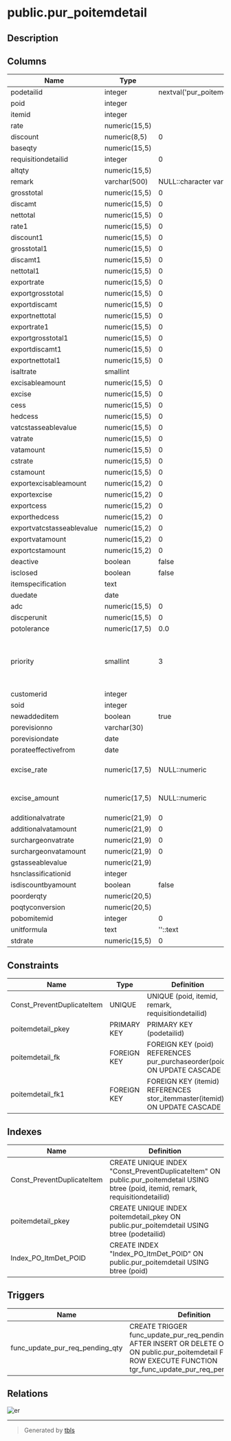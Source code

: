 # public.pur_poitemdetail

## Description

## Columns

| Name | Type | Default | Nullable | Children | Parents | Comment |
| ---- | ---- | ------- | -------- | -------- | ------- | ------- |
| podetailid | integer | nextval('pur_poitemdetail_podetailid_seq'::regclass) | false |  |  |  |
| poid | integer |  | true |  | [public.pur_purchaseorder](public.pur_purchaseorder.md) |  |
| itemid | integer |  | true |  | [public.stor_itemmaster](public.stor_itemmaster.md) |  |
| rate | numeric(15,5) |  | true |  |  |  |
| discount | numeric(8,5) | 0 | true |  |  |  |
| baseqty | numeric(15,5) |  | true |  |  |  |
| requisitiondetailid | integer | 0 | true |  |  |  |
| altqty | numeric(15,5) |  | true |  |  |  |
| remark | varchar(500) | NULL::character varying | true |  |  |  |
| grosstotal | numeric(15,5) | 0 | true |  |  |  |
| discamt | numeric(15,5) | 0 | true |  |  |  |
| nettotal | numeric(15,5) | 0 | true |  |  |  |
| rate1 | numeric(15,5) | 0 | true |  |  |  |
| discount1 | numeric(15,5) | 0 | true |  |  |  |
| grosstotal1 | numeric(15,5) | 0 | true |  |  |  |
| discamt1 | numeric(15,5) | 0 | true |  |  |  |
| nettotal1 | numeric(15,5) | 0 | true |  |  |  |
| exportrate | numeric(15,5) | 0 | true |  |  |  |
| exportgrosstotal | numeric(15,5) | 0 | true |  |  |  |
| exportdiscamt | numeric(15,5) | 0 | true |  |  |  |
| exportnettotal | numeric(15,5) | 0 | true |  |  |  |
| exportrate1 | numeric(15,5) | 0 | true |  |  |  |
| exportgrosstotal1 | numeric(15,5) | 0 | true |  |  |  |
| exportdiscamt1 | numeric(15,5) | 0 | true |  |  |  |
| exportnettotal1 | numeric(15,5) | 0 | true |  |  |  |
| isaltrate | smallint |  | true |  |  |  |
| excisableamount | numeric(15,5) | 0 | true |  |  |  |
| excise | numeric(15,5) | 0 | true |  |  |  |
| cess | numeric(15,5) | 0 | true |  |  |  |
| hedcess | numeric(15,5) | 0 | true |  |  |  |
| vatcstasseablevalue | numeric(15,5) | 0 | true |  |  |  |
| vatrate | numeric(15,5) | 0 | true |  |  |  |
| vatamount | numeric(15,5) | 0 | true |  |  |  |
| cstrate | numeric(15,5) | 0 | true |  |  |  |
| cstamount | numeric(15,5) | 0 | true |  |  |  |
| exportexcisableamount | numeric(15,2) | 0 | true |  |  |  |
| exportexcise | numeric(15,2) | 0 | true |  |  |  |
| exportcess | numeric(15,2) | 0 | true |  |  |  |
| exporthedcess | numeric(15,2) | 0 | true |  |  |  |
| exportvatcstasseablevalue | numeric(15,2) | 0 | true |  |  |  |
| exportvatamount | numeric(15,2) | 0 | true |  |  |  |
| exportcstamount | numeric(15,2) | 0 | true |  |  |  |
| deactive | boolean | false | true |  |  |  |
| isclosed | boolean | false | true |  |  |  |
| itemspecification | text |  | true |  |  |  |
| duedate | date |  | true |  |  |  |
| adc | numeric(15,5) | 0 | true |  |  |  |
| discperunit | numeric(15,5) | 0 | true |  |  |  |
| potolerance | numeric(17,5) | 0.0 | true |  |  |  |
| priority | smallint | 3 | true |  |  | 1--Most Urgent<br>2--Urgent<br>3--General |
| customerid | integer |  | true |  |  |  |
| soid | integer |  | true |  |  |  |
| newaddeditem | boolean | true | true |  |  |  |
| porevisionno | varchar(30) |  | true |  |  |  |
| porevisiondate | date |  | true |  |  |  |
| porateeffectivefrom | date |  | true |  |  |  |
| excise_rate | numeric(17,5) | NULL::numeric | true |  |  | For Item Excise Ledger |
| excise_amount | numeric(17,5) | NULL::numeric | true |  |  | For Item Excise Ledger |
| additionalvatrate | numeric(21,9) | 0 | true |  |  |  |
| additionalvatamount | numeric(21,9) | 0 | true |  |  |  |
| surchargeonvatrate | numeric(21,9) | 0 | true |  |  |  |
| surchargeonvatamount | numeric(21,9) | 0 | true |  |  |  |
| gstasseablevalue | numeric(21,9) |  | true |  |  |  |
| hsnclassificationid | integer |  | true |  |  |  |
| isdiscountbyamount | boolean | false | true |  |  |  |
| poorderqty | numeric(20,5) |  | true |  |  |  |
| poqtyconversion | numeric(20,5) |  | true |  |  |  |
| pobomitemid | integer | 0 | true |  |  |  |
| unitformula | text | ''::text | true |  |  |  |
| stdrate | numeric(15,5) | 0 | true |  |  |  |

## Constraints

| Name | Type | Definition |
| ---- | ---- | ---------- |
| Const_PreventDuplicateItem | UNIQUE | UNIQUE (poid, itemid, remark, requisitiondetailid) |
| poitemdetail_pkey | PRIMARY KEY | PRIMARY KEY (podetailid) |
| poitemdetail_fk | FOREIGN KEY | FOREIGN KEY (poid) REFERENCES pur_purchaseorder(poid) ON UPDATE CASCADE |
| poitemdetail_fk1 | FOREIGN KEY | FOREIGN KEY (itemid) REFERENCES stor_itemmaster(itemid) ON UPDATE CASCADE |

## Indexes

| Name | Definition |
| ---- | ---------- |
| Const_PreventDuplicateItem | CREATE UNIQUE INDEX "Const_PreventDuplicateItem" ON public.pur_poitemdetail USING btree (poid, itemid, remark, requisitiondetailid) |
| poitemdetail_pkey | CREATE UNIQUE INDEX poitemdetail_pkey ON public.pur_poitemdetail USING btree (podetailid) |
| Index_PO_ItmDet_POID | CREATE INDEX "Index_PO_ItmDet_POID" ON public.pur_poitemdetail USING btree (poid) |

## Triggers

| Name | Definition |
| ---- | ---------- |
| func_update_pur_req_pending_qty | CREATE TRIGGER func_update_pur_req_pending_qty AFTER INSERT OR DELETE OR UPDATE ON public.pur_poitemdetail FOR EACH ROW EXECUTE FUNCTION tgr_func_update_pur_req_pending_qty() |

## Relations

![er](public.pur_poitemdetail.svg)

---

> Generated by [tbls](https://github.com/k1LoW/tbls)
